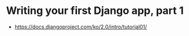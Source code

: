 # Writing your first Django app, part 1 #

* https://docs.djangoproject.com/ko/2.0/intro/tutorial01/
